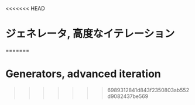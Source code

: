 
<<<<<<< HEAD
# ジェネレータ, 高度なイテレーション
=======
# Generators, advanced iteration
>>>>>>> 6989312841d843f2350803ab552d9082437be569
